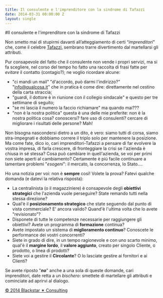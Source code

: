 ```yaml
---
title: Il consulente e l'imprenditore con la sindrome di Tafazzi
date: 2014-03-31 00:00:00 Z
layout: single
---
```


#Il consulente e l'imprenditore con la sindrome di Tafazzi

Non smetto mai di stupirmi davanti all’atteggiamento di certi “*imprenditori*” che, come il celebre [Tafazzi](http://it.wikipedia.org/wiki/Tafazzi), sembrano trarre divertimento dal martellarsi gli attributi.

Pur consapevole del fatto che il consulente non vende i propri servizi, ma si fa scegliere, nel corso del tempo ho fatto una raccolta di frasi fatte per *evitare* il contatto (contagio?); ne voglio ricordare alcune:  

- "ci mandi un mail" "d'accordo, può darmi l'indirizzo?" "info@qualcosa.it" che in pratica è come dire: direttamente nel cestino della carta straccia;  
- "guardi, il dottore è in riunione con il collegio sindacale" e questo per tre settimane di seguito;  
- "se mi lascia il numero la faccio richiamare" ma quando mai???  
- "non è la nostra politica" questa è una delle mie preferite: non è la nostra politica cosa? conoscersi? fare uso di consulenti? cercare di migliorare i risultati delle persone? Mah!  

Non bisogna nascondersi dietro a un dito, è vero: siamo tutti di corsa, siamo stra-impegnati e dobbiamo correre il triplo solo per mantenere la posizione. Ma come fate, dico io, cari imprenditori-Tafazzi a pensare di far evolvere la vostra impresa, di farla crescere, di fronteggiare la crisi se l'azienda è chiusa in sé stessa? Cosa può cambiare in quell'azienda, se voi per primi non siete aperti al cambiamento? Certamente è più facile continuare a lamentare problemi "*esogeni*": il mercato, la concorrenza, lo Stato....  

Ho una notizia per voi: non è **sempre** così! Volete la prova? Fatevi qualche domanda (e datevi la relativa risposta):  

- La centralinista (o il magazziniere) è consapevole degli **obiettivi strategici** che l'azienda vuole perseguire? State remando tutti nella stessa direzione?  
- Qual'è il **posizionamento strategico** che state seguendo dal punto di vista commerciale? E' ancora valido? Quand'è l'ultima volta che lo avete "revisionato"?  
- Disponete di tutte le competenze necessarie per raggiungere gli obiettivi? Avete un programma di **formazione** continua?  
- Avete impostato un sistema di **miglioramento continuo**?  Conoscete le performance dei vostri concorrenti?  
- Siete in grado di dire, in un tempo ragionevole e con uno scarto minimo, qual'è il **margine lordo**, il **valore aggiunto**, creato per singolo Cliente, o prodotto, o linea di prodotti?   
- Siete voi a gestire il **Circolante**? O lo lasciate gestire ai fornitori e ai Clienti?  
 
Se avete riposto "***no***" anche a una sola di queste domande, cari imprenditori, date retta a un *bischero*: smettete di martellare gli attributi e cominciate ad aprirvi al dialogo.  

[© 2014 Blackstar ✶ Consulting](http://www.blackstarconsulting.it)  